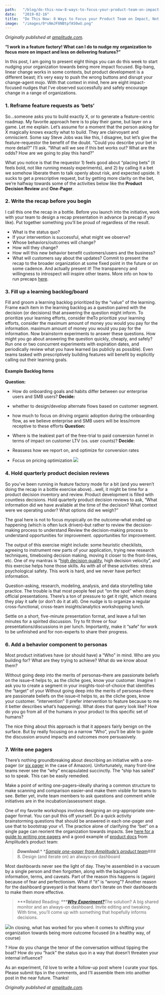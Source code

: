 ```yaml
---
path:	"/blog/do-this-now-8-ways-to-focus-your-product-team-on-impact-not-features"
date:	"2019-02-16"
title:	"Do This Now: 8 Ways to Focus your Product Team on Impact, Not Features"
image:	"/images/0*sNmJF8NBtpfA50wU.png"
---
```


*Originally published at *[*amplitude.com*](https://amplitude.com/blog/focus-product-team-on-impact)*.*

**“I work in a feature factory! What can I do to nudge my organization to focus more on impact and less on delivering features?”**

In this post, I am going to present eight things you can do this week to start nudging your organization towards being more impact focused. Big-bang, linear change works in some contexts, but product development is a different beast; it’s very easy to push the wrong buttons and disrupt your change-agent mojo. With that context in mind, here are eight impact-focused nudges that I’ve observed successfully and safely encourage change in a range of organizations.

### 1. Reframe feature requests as ‘bets’

So…someone asks you to build exactly X, or to generate a feature-centric roadmap. My favorite approach here is to play their game, but layer on a game. Let me explain. Let’s assume for a moment that the person asking for X magically knows exactly what to build. They are clairvoyant and omniscient. Some say Steve Jobs was like this, I disagree, but let’s give the feature-requestor the benefit of the doubt. “Could you describe your bet in more detail?” I’ll ask. “What will we see if this bet works out? What are the odds? How are we going to play this hand?”

What you notice is that the requestor 1) feels good about “placing bets” (it feels bold, not like running measly experiments), and 2) by calling it a bet we somehow liberate them to talk openly about risk, and expected upside. It sucks to get a prescriptive request, but by getting more clarity on the bet, we’re halfway towards some of the activities below like the **Product Decision Review** and **One-Pager**.

### 2. Write the recap before you begin

I call this one the recap in a bottle. Before you launch into the initiative, work with your team to design a recap presentation in advance (a precap if you like). Put together something you’ll be proud of regardless of the result.

* What is the status quo?
* If your intervention is successful, what might we observe?
* Whose behaviors/outcomes will change?
* How will they change?
* How will this new behavior benefit customers/users and the business?
* What will customers say about the updates?
Commit to present the recap to the broader organization at some fixed point in the future or on some cadence. And actually present it! The transparency and willingness to introspect will inspire other teams. More info on how to run precaps [here](https://medium.com/@johnpcutler/beat-the-feature-factory-run-pre-cap-design-studios-725d1c83ecd7).

### 3. Fill up a learning backlog/board

Fill and groom a learning backlog prioritized by the “value” of the learning. Frame each item in the learning backlog as a question paired with the decision (or decisions) that answering the question might inform. To prioritize your learning efforts, consider theTo prioritize your learning efforts, consider the maximum amount of money you would you pay for the information. maximum amount of money you would you pay for the information. Now brainstorm experiments to answer these questions. How might you go about answering the question quickly, cheaply, and safely? Run one or two concurrent experiments with expiration dates, and periodically review what you have learned (as publicly as possible). Even teams tasked with prescriptively building features will benefit by explicitly calling out their learning goals.

#### Example Backlog Items

**Question:**

* How do onboarding goals and habits differ between our enterprise users and SMB users?
**Decide:**

* whether to design/develop alternate flows based on customer segment.
* how much to focus on driving organic adoption during the onboarding flow, as we believe enterprise and SMB users will be less/more receptive to these efforts
**Question:**

* Where is the leakiest part of the free-trial to paid conversion funnel in terms of impact on customer LTV (vs. user counts)?
**Decide:**

* Reassess how we report on, and optimize for conversion rates
* Focus on pricing optimization
![](/images/0*sNmJF8NBtpfA50wU.png)

### 4. Hold quarterly product decision reviews

So you’ve been running in feature factory mode for a bit (and you weren’t doing the recap in a bottle exercise above)…well, it might be time for a product decision inventory and review. Product development is filled with countless decisions. Hold quarterly product decision reviews to ask, “What information did we have available at the time of the decision? What context were we operating under? What options did we weigh?”

The goal here is not to focus myopically on the outcome–what ended up happening (which is often luck driven)–but rather to review the decision-making process to understand Review the decision-making process to understand opportunities for improvement. opportunities for improvement.

The output of this exercise might include: some heuristic checklists, agreeing to instrument new parts of your application, trying new research techniques, timeboxing decision making, moving it closer to the front-lines, etc. One of my mantras is “[high decision quality](https://www.nap.edu/read/10566/chapter/5#13), high decision velocity”, and this exercise helps hone those skills. As with all of these activities: stress psychological safety. This work is hard, and we never have perfect information.

Question-asking, research, modeling, analysis, and data storytelling take practice. The trouble is that most people feel put “on the spot” when doing official presentations. There’s a ton of pressure to get it right, which means they play it safe (or don’t do it at all). One nudge is to organize a regular cross-functional, cross-team insights/analytics workshopping lunch.

Settle on a short, five-minute presentation format, and leave a full ten minutes for a spirited discussion. Try to fit three or four presentations/discussions in per lunch. Importantly, make it “safe” for work to be unfinished and for non-experts to share their progress.

### 6. Add a behavior component to personas

Most product initiatives have (or should have) a “Who” in mind. Who are you building for? What are they trying to achieve? What do we know about them?

Without going deep into the merits of personas–there are passionate beliefs on the issue–it helps to, as the cliche goes, know your customer. Imagine I ask you to create a segment in your insights-tool-of-choice that identifies the “target” of your Without going deep into the merits of personas–there are passionate beliefs on the issue–it helps to, as the cliche goes, know your customer. “intervention” (I prefer intervention to feature because to me it better describes what’s happening). What does that query look like? How do you go from all of the humans in your product to this specific set of humans?

The nice thing about this approach is that it appears fairly benign on the surface. But by really focusing on a narrow “Who”, you’ll be able to guide the discussion around impacts and outcomes more persuasively.

### 7. Write one pagers

There’s nothing groundbreaking about describing an initiative with a one-pager (or [six pager](https://www.cnbc.com/2018/04/23/what-jeff-bezos-learned-from-requiring-6-page-memos-at-amazon.html) in the case of Amazon). Unfortunately, many front-line teams never see the “why” encapsulated succinctly. The “ship has sailed” so to speak. This can be easily remedied.

Make a point of writing one-pagers–ideally sharing a common structure to make scanning and comparison easier–and make them visible for teams to see. Better yet, invite team members to ask questions and comment while initiatives are in the incubation/assessment stage.

One of my favorite workshops involves designing an org-appropriate one-pager format. You can pull this off yourself. Do a quick activity brainstorming questions that should be answered in each one-pager and use that to bootstrap your v1. The practice alone of clarifying the “bet” on a single page can reorient the organization towards impacts. See [here for a guide to writing one pagers](https://medium.com/@johnpcutler/great-one-pagers-592ebbaf80ec) and a good example of [product docs](https://amplitude.com/blog/2018/02/27/product-docs) from Amplitude’s product team:


> ***Download:**** *[*Sample one-pager from Amplitude’s product team*](https://assets.ctfassets.net/vrkkgjbn4fsk/7IJU3TeQcBjQHlsjFEh8kg/0f1dcac40c20e5b4858c55f73ed6ba4b/Example-1-pager-Amplitude.pdf)### 8. Design (and iterate on) an always-on dashboard

Most dashboards never see the light of day. They’re assembled in a vacuum by a single person and then forgotten, along with the background information, terms, and caveats. Part of the reason this happens is (again) because of fear and perfectionism. What if “it” is “wrong”? Another reason for the dashboard graveyard is that teams don’t iterate on their dashboards to make them more effective.


> ***Related Reading: ***[***Why Experiment?***](https://amplitude.com/blog/why-experiment)The solution? A big shared monitor and an always-on dashboard. Invite editing and tweaking. With time, you’ll come up with something that hopefully informs decisions.

![](/images/1*teR1yE2bdfGeayTWVTZ-Vg.jpeg)In closing, what has worked for you when it comes to shifting your organization towards being more outcome focused (in a healthy way, of course)

? How do you change the tenor of the conversation without tipping the boat? How do you “hack” the status quo in a way that doesn’t threaten your internal influence?

As an experiment, I’d love to write a follow-up post where I curate your tips. Please submit tips in the comments, and I’ll assemble them into another post in the near future. Thanks!

*Originally published at *[*amplitude.com*](https://amplitude.com/blog/focus-product-team-on-impact)*.*

